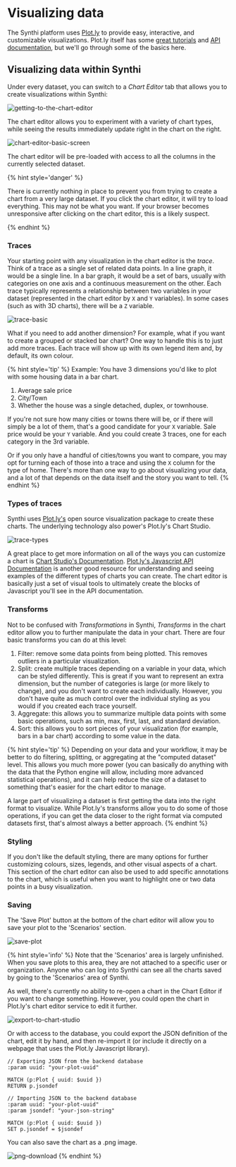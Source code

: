 # Visualizing data

The Synthi platform uses [Plot.ly](https://plot.ly) to provide easy, interactive, and customizable visualizations. Plot.ly itself has some [great tutorials](https://help.plot.ly/tutorials/) and [API documentation](https://plot.ly/javascript/), but we'll go through some of the basics here.

## Visualizing data within Synthi

Under every dataset, you can switch to a *Chart Editor* tab that allows you to create visualizations within Synthi:

![getting-to-the-chart-editor](../images/getting-to-the-chart-editor.png)

The chart editor allows you to experiment with a variety of chart types, while seeing the results immediately update right in the chart on the right.

![chart-editor-basic-screen](../images/chart-editor-basic-screen.png)

The chart editor will be pre-loaded with access to all the columns in the currently selected dataset.

{% hint style='danger' %}

There is currently nothing in place to prevent you from trying to create a chart from a very large dataset. If you click the chart editor, it will try to load everything. This may not be what you want. If your browser becomes unresponsive after clicking on the chart editor, this is a likely suspect.

{% endhint %}

### Traces

Your starting point with any visualization in the chart editor is the *trace*. Think of a trace as a single set of related data points. In a line graph, it would be a single line. In a bar graph, it would be a set of bars, usually with categories on one axis and a continuous measurement on the other. Each trace typically represents a relationship between two variables in your dataset (represented in the chart editor by `X` and `Y` variables). In some cases (such as with 3D charts), there will be a `Z` variable.

![trace-basic](../images/trace-basic.png)

What if you need to add another dimension? For example, what if you want to create a grouped or stacked bar chart? One way to handle this is to just add more traces. Each trace will show up with its own legend item and, by default, its own colour.

{% hint style='tip' %}
Example: You have 3 dimensions you'd like to plot with some housing data in a bar chart.

1. Average sale price
2. City/Town
3. Whether the house was a single detached, duplex, or townhouse.

If you're not sure how many cities or towns there will be, or if there will simply be a lot of them, that's a good candidate for your `X` variable. Sale price would be your `Y` variable. And you could create 3 traces, one for each category in the 3rd variable.

Or if you only have a handful of cities/towns you want to compare, you may opt for turning each of those into a trace and using the `X` column for the type of home. There's more than one way to go about visualizing your data, and a lot of that depends on the data itself and the story you want to tell.
{% endhint %}

### Types of traces

Synthi uses [Plot.ly's](https://plot.ly) open source visualization package to create these charts. The underlying technology also power's Plot.ly's Chart Studio.

![trace-types](../images/trace-types.png)

A great place to get more information on all of the ways you can customize a chart is [Chart Studio's Documentation](https://help.plot.ly/tutorials/). [Plot.ly's Javascript API Documentation](https://plot.ly/javascript/) is another good resource for understanding and seeing examples of the different types of charts you can create. The chart editor is basically just a set of visual tools to ultimately create the blocks of Javascript you'll see in the API documentation.

### Transforms

Not to be confused with  *Transformations* in Synthi, *Transforms* in the chart editor allow you to further manipulate the data in your chart. There are four basic transforms you can do at this level:

1. Filter: remove some data points from being plotted. This removes outliers in a particular visualization.
2. Split: create multiple traces depending on a variable in your data, which can be styled differently. This is great if you want to represent an extra dimension, but the number of categories is large (or more likely to change), and you don't want to create each individually. However, you don't have quite as much control over the individual styling as you would if you created each trace yourself.
3. Aggregate: this allows you to summarize multiple data points with some basic operations, such as min, max, first, last, and standard deviation.
4. Sort: this allows you to sort pieces of your visualization (for example, bars in a bar chart) according to some value in the data.

{% hint style='tip' %}
Depending on your data and your workflow, it may be better to do filtering, splitting, or aggregating at the "computed dataset" level. This allows you much more power (you can basically do anything with the data that the Python engine will allow, including more advanced statistical operations), and it can help reduce the size of a dataset to something that's easier for the chart editor to manage.

A large part of visualizing a dataset is first getting the data into the right format to visualize. While Plot.ly's transforms allow you to do some of those operations, if you can get the data closer to the right format via computed datasets first, that's almost always a better approach.
{% endhint %}

### Styling

If you don't like the default styling, there are many options for further customizing colours, sizes, legends, and other visual aspects of a chart. This section of the chart editor can also be used to add specific annotations to the chart, which is useful when you want to highlight one or two data points in a busy visualization.

### Saving

The 'Save Plot' button at the bottom of the chart editor will allow you to save your plot to the 'Scenarios' section.

![save-plot](../images/save-plot.png)


{% hint style='info' %}
Note that the 'Scenarios' area is largely unfinished. When you save plots to this area, they are not attached to a specific user or organization. Anyone who can log into Synthi can see all the charts saved by going to the 'Scenarios' area of Synthi.

As well, there's currently no ability to re-open a chart in the Chart Editor if you want to change something. However, you could open the chart in Plot.ly's chart editor service to edit it further.

![export-to-chart-studio](../images/export-to-chart-studio.png)

Or with access to the database, you could export the JSON definition of the chart, edit it by hand, and then re-import it (or include it directly on a webpage that uses the Plot.ly Javascript library).

```
// Exporting JSON from the backend database
:param uuid: "your-plot-uuid"

MATCH (p:Plot { uuid: $uuid })
RETURN p.jsondef

// Importing JSON to the backend database
:param uuid: "your-plot-uuid"
:param jsondef: "your-json-string"

MATCH (p:Plot { uuid: $uuid })
SET p.jsondef = $jsondef
```

You can also save the chart as a .png image.

![png-download](../images/png-download.png)
{% endhint %}